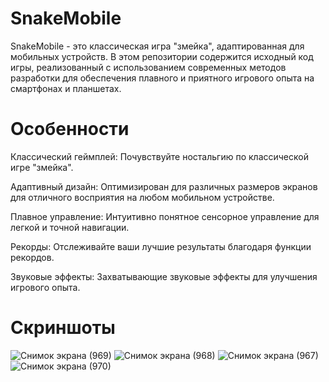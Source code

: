 # SnakeMobile
SnakeMobile - это классическая игра "змейка", адаптированная для мобильных устройств. В этом репозитории содержится исходный код игры, реализованный с использованием современных методов разработки для обеспечения плавного и приятного игрового опыта на смартфонах и планшетах.

# Особенности

Классический геймплей: Почувствуйте ностальгию по классической игре "змейка".

Адаптивный дизайн: Оптимизирован для различных размеров экранов для отличного восприятия на любом мобильном устройстве.

Плавное управление: Интуитивно понятное сенсорное управление для легкой и точной навигации.

Рекорды: Отслеживайте ваши лучшие результаты благодаря функции рекордов.

Звуковые эффекты: Захватывающие звуковые эффекты для улучшения игрового опыта.

# Скриншоты
![Снимок экрана (969)](https://github.com/TheRonv2/SnakeMobile/assets/139217037/ce4d85e0-f49b-441a-9af6-13e622d7a684)
![Снимок экрана (968)](https://github.com/TheRonv2/SnakeMobile/assets/139217037/76072c56-866a-47db-809b-7eed32ec609c)
![Снимок экрана (967)](https://github.com/TheRonv2/SnakeMobile/assets/139217037/d3519828-e7df-4752-a306-2ef2ce3114d3)
![Снимок экрана (970)](https://github.com/TheRonv2/SnakeMobile/assets/139217037/15cf5b75-043f-4597-bfac-bc2abd4a24e6)
